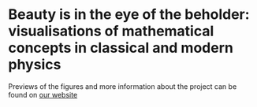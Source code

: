 # Beauty is in the eye of the beholder: visualisations of mathematical concepts in classical and modern physics

Previews of the figures and more information about the project can be found on [our website](https://ugent-visualisations-maths-and-physics.github.io/)
